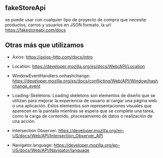 ## fakeStoreApi
se puede usar con cualquier tipo de proyecto de compra que necesite productos, carros y usuarios en JSON formato. 
la url https://fakestoreapi.com/docs

## Otras más que utilizamos
- Axios: 
https://axios-http.com/docs/intro 

- Location: 
https://developer.mozilla.org/es/docs/Web/API/Location 

- WindowEventHandlers.onhashchange: 
https://developer.mozilla.org/es/docs/conflicting/Web/API/Window/hashchange_event 

- Loading-Skeletons:
Loading skeletons son elementos de diseño que se utilizan para mejorar la experiencia de usuario al cargar una página web o una aplicación. Estos elementos son representaciones visuales que aparecen en la pantalla mientras se espera que se complete una tarea, como la carga de contenido, procesamiento de datos o realización de una acción.

- Intersection Observer: 
https://developer.mozilla.org/en-US/docs/Web/API/Intersection_Observer_API 

- Navigator.language:
https://developer.mozilla.org/en-US/docs/Web/API/Navigator/language


